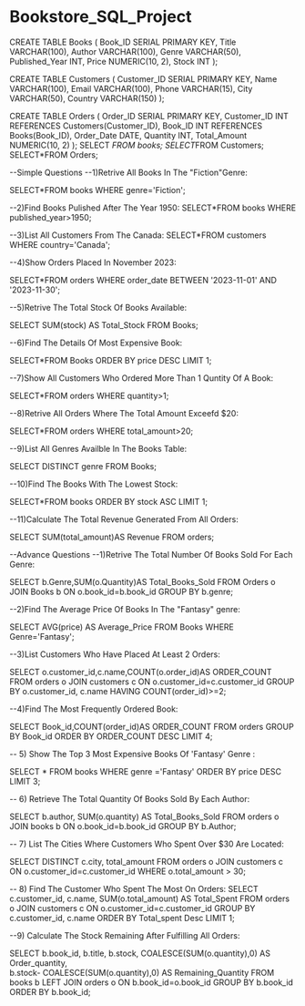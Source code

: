 # Bookstore_SQL_Project

CREATE TABLE Books (
    Book_ID SERIAL PRIMARY KEY,
    Title VARCHAR(100),
    Author VARCHAR(100),
    Genre VARCHAR(50),
    Published_Year INT,
    Price NUMERIC(10, 2),
    Stock INT
);

CREATE TABLE Customers (
    Customer_ID SERIAL PRIMARY KEY,
    Name VARCHAR(100),
    Email VARCHAR(100),
    Phone VARCHAR(15),
    City VARCHAR(50),
    Country VARCHAR(150)
);

CREATE TABLE Orders (
    Order_ID SERIAL PRIMARY KEY,
    Customer_ID INT REFERENCES Customers(Customer_ID),
    Book_ID INT REFERENCES Books(Book_ID),
    Order_Date DATE,
    Quantity INT,
    Total_Amount NUMERIC(10, 2)
);
SELECT *FROM books;
SELECT*FROM Customers;
SELECT*FROM Orders;

--Simple Questions
--1)Retrive All Books In The "Fiction"Genre:

SELECT*FROM books
WHERE genre='Fiction';

--2)Find Books Pulished After The Year 1950:
SELECT*FROM books
WHERE published_year>1950;

--3)List All Customers From The Canada:
SELECT*FROM customers
WHERE country='Canada';

--4)Show Orders Placed In November 2023:

SELECT*FROM orders
WHERE order_date BETWEEN '2023-11-01' AND '2023-11-30';

--5)Retrive The Total Stock Of Books Available:

SELECT SUM(stock) AS Total_Stock
FROM Books;

--6)Find The Details Of Most Expensive Book:

SELECT*FROM Books 
ORDER BY price DESC 
LIMIT 1;

--7)Show All Customers Who Ordered More Than 1 Quntity Of A Book:

SELECT*FROM orders
WHERE quantity>1;

--8)Retrive All Orders Where The Total Amount Exceefd $20:

SELECT*FROM orders
WHERE total_amount>20;

--9)List All Genres Availble In The Books Table:

SELECT DISTINCT genre FROM Books;

--10)Find The Books With The Lowest Stock:

SELECT*FROM books 
ORDER BY stock ASC 
LIMIT 1;

--11)Calculate The Total Revenue Generated From All Orders:

SELECT SUM(total_amount)AS Revenue
FROM orders;

--Advance Questions
--1)Retrive The Total Number Of Books Sold For Each Genre:

SELECT b.Genre,SUM(o.Quantity)AS Total_Books_Sold
FROM Orders o
JOIN Books b ON o.book_id=b.book_id
GROUP BY b.genre;

--2)Find The Average Price Of Books In The "Fantasy" genre:

SELECT AVG(price) AS Average_Price 
FROM Books
WHERE Genre='Fantasy';

--3)List Customers Who Have Placed At Least 2 Orders:

SELECT o.customer_id,c.name,COUNT(o.order_id)AS ORDER_COUNT
FROM orders o
JOIN customers c ON o.customer_id=c.customer_id
GROUP BY o.customer_id, c.name
HAVING COUNT(order_id)>=2;

--4)Find The Most Frequently Ordered Book:

SELECT Book_id,COUNT(order_id)AS ORDER_COUNT
FROM orders
GROUP BY Book_id
ORDER BY ORDER_COUNT DESC
LIMIT 4;

-- 5) Show The Top 3 Most Expensive Books Of 'Fantasy' Genre :

SELECT * FROM books
WHERE genre ='Fantasy'
ORDER BY price DESC LIMIT 3;

-- 6) Retrieve The Total Quantity Of Books Sold By Each Author:

SELECT b.author, SUM(o.quantity) AS Total_Books_Sold
FROM orders o
JOIN books b ON o.book_id=b.book_id
GROUP BY b.Author;

-- 7) List The Cities Where Customers Who Spent Over $30 Are Located:

SELECT DISTINCT c.city, total_amount
FROM orders o
JOIN customers c ON o.customer_id=c.customer_id
WHERE o.total_amount > 30;


-- 8) Find The Customer Who Spent The Most On Orders:
SELECT c.customer_id, c.name, SUM(o.total_amount) AS Total_Spent
FROM orders o
JOIN customers c ON o.customer_id=c.customer_id
GROUP BY c.customer_id, c.name
ORDER BY Total_spent Desc LIMIT 1;


--9) Calculate The Stock Remaining After Fulfilling All Orders:

SELECT b.book_id, b.title, b.stock, COALESCE(SUM(o.quantity),0) AS Order_quantity,  
	b.stock- COALESCE(SUM(o.quantity),0) AS Remaining_Quantity
FROM books b
LEFT JOIN orders o ON b.book_id=o.book_id
GROUP BY b.book_id ORDER BY b.book_id;

